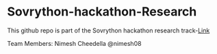 # Sovrython-hackathon-Research


This github repo is part of the Sovrython hackathon research track-[Link](https://gitcoin.co/issue/SovrynBTC/sovrython-2021-bounties/19/100025827
)

Team Members: Nimesh Cheedella @nimesh08
